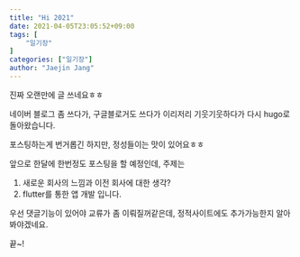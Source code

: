```yaml
---
title: "Hi 2021"
date: 2021-04-05T23:05:52+09:00
tags: [
	"일기장"
]
categories: ["일기장"]
author: "Jaejin Jang"
---
```


진짜 오랜만에 글 쓰네요ㅎㅎ

네이버 블로그 좀 쓰다가, 구글블로거도 쓰다가 이리저리 기웃기웃하다가 다시 hugo로 돌아왔습니다.

포스팅하는게 번거롭긴 하지만, 정성들이는 맛이 있어요ㅎㅎ

앞으로 한달에 한번정도 포스팅을 할 예정인데, 주제는<br>
1. 새로운 회사의 느낌과 이전 회사에 대한 생각?
2. flutter를 통한 앱 개발
입니다.

우선 댓글기능이 있어야 교류가 좀 이뤄질꺼같은데, 정적사이트에도 추가가능한지 알아봐야겠네요.

끝~!